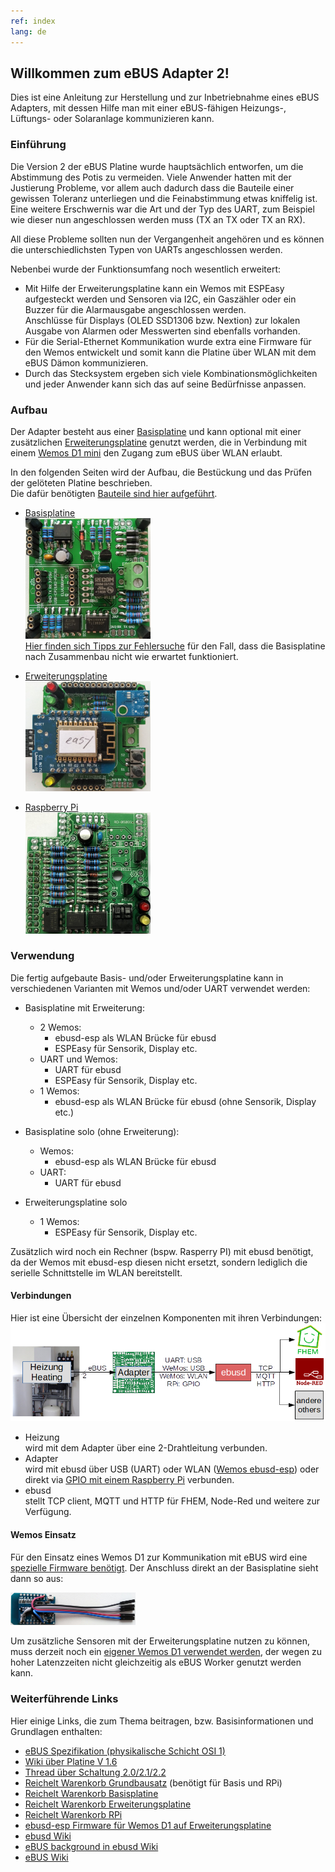 ```yaml
---
ref: index
lang: de
---
```

## Willkommen zum eBUS Adapter 2!

Dies ist eine Anleitung zur Herstellung und zur Inbetriebnahme eines eBUS Adapters, mit dessen Hilfe man mit einer eBUS-fähigen Heizungs-, Lüftungs- oder Solaranlage kommunizieren kann.


### Einführung

Die Version 2 der eBUS Platine wurde hauptsächlich entworfen, um die Abstimmung des Potis zu vermeiden.
Viele Anwender hatten mit der Justierung Probleme, vor allem auch dadurch dass die Bauteile einer gewissen Toleranz unterliegen und die Feinabstimmung etwas kniffelig ist.
Eine weitere Erschwernis war die Art und der Typ des UART, zum Beispiel wie dieser nun angeschlossen werden muss (TX an TX oder TX an RX).

All diese Probleme sollten nun der Vergangenheit angehören und es können die unterschiedlichsten Typen von UARTs angeschlossen werden.

Nebenbei wurde der Funktionsumfang noch wesentlich erweitert:

* Mit Hilfe der Erweiterungsplatine kann ein Wemos mit ESPEasy aufgesteckt werden und Sensoren via I2C, ein Gaszähler oder ein Buzzer für die Alarmausgabe angeschlossen werden.  
  Anschlüsse für Displays (OLED SSD1306 bzw. Nextion) zur lokalen Ausgabe von Alarmen oder Messwerten sind ebenfalls vorhanden.
* Für die Serial-Ethernet Kommunikation wurde extra eine Firmware für den Wemos entwickelt und somit kann die Platine über WLAN mit dem eBUS Dämon kommunizieren.
* Durch das Stecksystem ergeben sich viele Kombinationsmöglichkeiten und jeder Anwender kann sich das auf seine Bedürfnisse anpassen.


### Aufbau

Der Adapter besteht aus einer [Basisplatine](base) und kann optional mit einer zusätzlichen [Erweiterungsplatine](extension) genutzt werden, die in Verbindung mit einem [Wemos D1 mini](https://wiki.wemos.cc/products:d1:d1_mini) den Zugang zum eBUS über WLAN erlaubt.

In den folgenden Seiten wird der Aufbau, die Bestückung und das Prüfen der gelöteten Platine beschrieben.  
Die dafür benötigten [Bauteile sind hier aufgeführt](partlist).

* [Basisplatine](base)  
  [<img src="images/base-final-v21.jpg" width="200" alt="base" title="Basisplatine">](base)  
  [Hier finden sich Tipps zur Fehlersuche](diagnostics) für den Fall, dass die Basisplatine nach Zusammenbau nicht wie erwartet funktioniert.

* [Erweiterungsplatine](extension)  
  [<img src="images/exten-final-v21.jpg" width="200" alt="extension" title="Erweiterungsplatine">](extension)

* [Raspberry Pi](raspberrypi)  
  [<img src="images/rpi-final-v22.jpg" width="200" alt="rpi" title="Raspberry Pi Platine">](raspberrypi)


### Verwendung

Die fertig aufgebaute Basis- und/oder Erweiterungsplatine kann in verschiedenen Varianten mit Wemos und/oder UART verwendet werden:

* Basisplatine mit Erweiterung:  
  * 2 Wemos:  
    * ebusd-esp als WLAN Brücke für ebusd
    * ESPEasy für Sensorik, Display etc.
  * UART und Wemos:  
    * UART für ebusd
    * ESPEasy für Sensorik, Display etc.
  * 1 Wemos:  
    * ebusd-esp als WLAN Brücke für ebusd (ohne Sensorik, Display etc.)

* Basisplatine solo (ohne Erweiterung):  
  * Wemos:  
    * ebusd-esp als WLAN Brücke für ebusd
  * UART:  
    * UART für ebusd

* Erweiterungsplatine solo
  * 1 Wemos:  
    * ESPEasy für Sensorik, Display etc.

Zusätzlich wird noch ein Rechner (bspw. Rasperry PI) mit ebusd benötigt, da der Wemos mit ebusd-esp diesen nicht ersetzt, sondern lediglich die serielle Schnittstelle im WLAN bereitstellt.

#### Verbindungen

Hier ist eine Übersicht der einzelnen Komponenten mit ihren Verbindungen:
[<img src="images/schema.png" width="600" alt="schema" title="Verbindungsschema">](images/schema.png)

* Heizung  
  wird mit dem Adapter über eine 2-Drahtleitung verbunden.
* Adapter  
  wird mit ebusd über USB (UART) oder WLAN ([Wemos ebusd-esp](wemosebus)) oder direkt via [GPIO mit einem Raspberry Pi](raspberrypi) verbunden.
* ebusd  
  stellt TCP client, MQTT und HTTP für FHEM, Node-Red und weitere zur Verfügung.


#### Wemos Einsatz

Für den Einsatz eines Wemos D1 zur Kommunikation mit eBUS wird eine [spezielle Firmware benötigt](wemosebus). Der Anschluss direkt an der Basisplatine sieht dann so aus:

[<img src="images/wemos-wiring-v21.jpg" width="200" alt="Wemos D1 Verdrahtung" title="Wemos D1 Verdrahtung v2.1">](images/wemos-wiring-v21.jpg)

Um zusätzliche Sensoren mit der Erweiterungsplatine nutzen zu können, muss derzeit noch ein [eigener Wemos D1 verwendet werden](wemossensors),
der wegen zu hoher Latenzzeiten nicht gleichzeitig als eBUS Worker genutzt werden kann.


### Weiterführende Links

Hier einige Links, die zum Thema beitragen, bzw. Basisinformationen und Grundlagen enthalten:

* [eBUS Spezifikation (physikalische Schicht OSI 1)](Spec_Prot_12_V1_3_1.pdf)
* [Wiki über Platine V 1.6](https://wiki.fhem.de/wiki/eBUS)
* [Thread über Schaltung 2.0/2.1/2.2](https://forum.fhem.de/index.php/topic,75878.0.html)
* [Reichelt Warenkorb Grundbausatz](https://www.reichelt.de/my/1518848) (benötigt für Basis und RPi)
* [Reichelt Warenkorb Basisplatine](https://www.reichelt.de/my/1518853)
* [Reichelt Warenkorb Erweiterungsplatine](https://www.reichelt.de/my/1518854)
* [Reichelt Warenkorb RPi](https://www.reichelt.de/my/1518862)
* [ebusd-esp Firmware für Wemos D1 auf Erweiterungsplatine](https://github.com/john30/ebusd-esp)
* [ebusd Wiki](https://github.com/john30/ebusd/wiki)
* [eBUS background in ebusd Wiki](https://github.com/john30/ebusd/wiki/eBUS-background)
* [eBUS Wiki](http://ebus-wiki.org)
